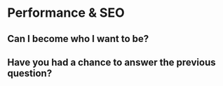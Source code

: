 # Performance & SEO

## Can I become who I want to be?

## Have you had a chance to answer the previous question?



